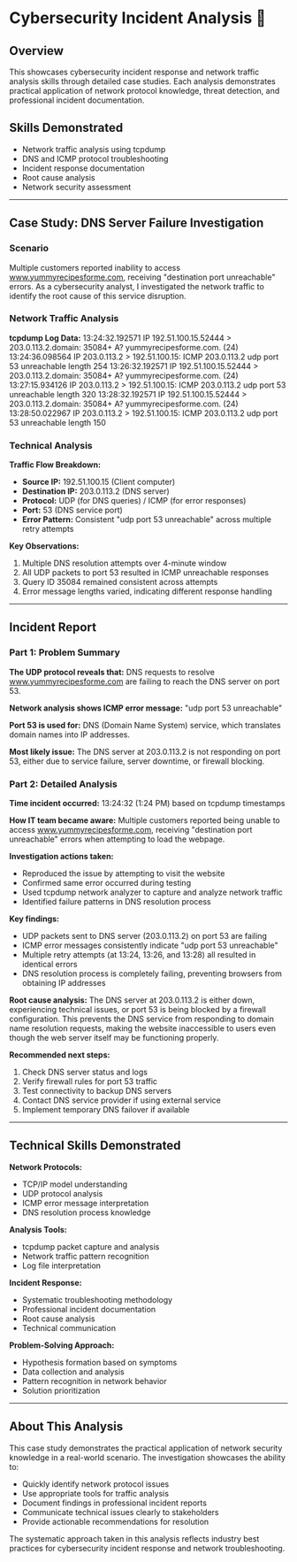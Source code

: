 # Cybersecurity Incident Analysis 📓

## Overview
This showcases cybersecurity incident response and network traffic analysis skills through detailed case studies. Each analysis demonstrates practical application of network protocol knowledge, threat detection, and professional incident documentation.

## Skills Demonstrated
- Network traffic analysis using tcpdump
- DNS and ICMP protocol troubleshooting
- Incident response documentation
- Root cause analysis
- Network security assessment

---

## Case Study: DNS Server Failure Investigation

### Scenario
Multiple customers reported inability to access www.yummyrecipesforme.com, receiving "destination port unreachable" errors. As a cybersecurity analyst, I investigated the network traffic to identify the root cause of this service disruption.

### Network Traffic Analysis

**tcpdump Log Data:**
13:24:32.192571 IP 192.51.100.15.52444 > 203.0.113.2.domain: 35084+ A?
yummyrecipesforme.com. (24)
13:24:36.098564 IP 203.0.113.2 > 192.51.100.15: ICMP 203.0.113.2
udp port 53 unreachable length 254
13:26:32.192571 IP 192.51.100.15.52444 > 203.0.113.2.domain: 35084+ A?
yummyrecipesforme.com. (24)
13:27:15.934126 IP 203.0.113.2 > 192.51.100.15: ICMP 203.0.113.2
udp port 53 unreachable length 320
13:28:32.192571 IP 192.51.100.15.52444 > 203.0.113.2.domain: 35084+ A?
yummyrecipesforme.com. (24)
13:28:50.022967 IP 203.0.113.2 > 192.51.100.15: ICMP 203.0.113.2
udp port 53 unreachable length 150

### Technical Analysis

**Traffic Flow Breakdown:**
- **Source IP:** 192.51.100.15 (Client computer)
- **Destination IP:** 203.0.113.2 (DNS server)
- **Protocol:** UDP (for DNS queries) / ICMP (for error responses)
- **Port:** 53 (DNS service port)
- **Error Pattern:** Consistent "udp port 53 unreachable" across multiple retry attempts

**Key Observations:**
1. Multiple DNS resolution attempts over 4-minute window
2. All UDP packets to port 53 resulted in ICMP unreachable responses
3. Query ID 35084 remained consistent across attempts
4. Error message lengths varied, indicating different response handling

---

## Incident Report

### Part 1: Problem Summary

**The UDP protocol reveals that:** DNS requests to resolve www.yummyrecipesforme.com are failing to reach the DNS server on port 53.

**Network analysis shows ICMP error message:** "udp port 53 unreachable"

**Port 53 is used for:** DNS (Domain Name System) service, which translates domain names into IP addresses.

**Most likely issue:** The DNS server at 203.0.113.2 is not responding on port 53, either due to service failure, server downtime, or firewall blocking.

### Part 2: Detailed Analysis

**Time incident occurred:** 13:24:32 (1:24 PM) based on tcpdump timestamps

**How IT team became aware:** Multiple customers reported being unable to access www.yummyrecipesforme.com, receiving "destination port unreachable" errors when attempting to load the webpage.

**Investigation actions taken:** 
- Reproduced the issue by attempting to visit the website
- Confirmed same error occurred during testing
- Used tcpdump network analyzer to capture and analyze network traffic
- Identified failure patterns in DNS resolution process

**Key findings:**
- UDP packets sent to DNS server (203.0.113.2) on port 53 are failing
- ICMP error messages consistently indicate "udp port 53 unreachable"
- Multiple retry attempts (at 13:24, 13:26, and 13:28) all resulted in identical errors
- DNS resolution process is completely failing, preventing browsers from obtaining IP addresses

**Root cause analysis:** The DNS server at 203.0.113.2 is either down, experiencing technical issues, or port 53 is being blocked by a firewall configuration. This prevents the DNS service from responding to domain name resolution requests, making the website inaccessible to users even though the web server itself may be functioning properly.

**Recommended next steps:**
1. Check DNS server status and logs
2. Verify firewall rules for port 53 traffic
3. Test connectivity to backup DNS servers
4. Contact DNS service provider if using external service
5. Implement temporary DNS failover if available

---

## Technical Skills Demonstrated

**Network Protocols:**
- TCP/IP model understanding
- UDP protocol analysis
- ICMP error message interpretation
- DNS resolution process knowledge

**Analysis Tools:**
- tcpdump packet capture and analysis
- Network traffic pattern recognition
- Log file interpretation

**Incident Response:**
- Systematic troubleshooting methodology
- Professional incident documentation
- Root cause analysis
- Technical communication

**Problem-Solving Approach:**
- Hypothesis formation based on symptoms
- Data collection and analysis
- Pattern recognition in network behavior
- Solution prioritization

---

## About This Analysis

This case study demonstrates the practical application of network security knowledge in a real-world scenario. The investigation showcases the ability to:

- Quickly identify network protocol issues
- Use appropriate tools for traffic analysis
- Document findings in professional incident reports
- Communicate technical issues clearly to stakeholders
- Provide actionable recommendations for resolution

The systematic approach taken in this analysis reflects industry best practices for cybersecurity incident response and network troubleshooting.
